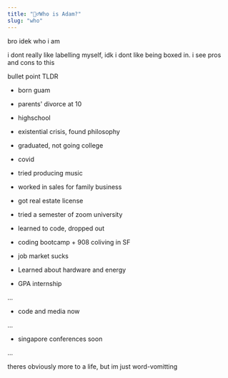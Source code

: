 ```yaml
---
title: "🤷‍♂️Who is Adam?"
slug: "who"
---
```


bro idek who i am

i dont really like labelling myself, idk i dont like being boxed in. i see pros and cons to this

bullet point TLDR


+ born guam

+ parents' divorce at 10

+ highschool

+ existential crisis, found philosophy

+ graduated, not going college

+ covid

+ tried producing music

+ worked in sales for family business

+ got real estate license

+ tried a semester of zoom university

+ learned to code, dropped out

+ coding bootcamp + 908 coliving in SF

+ job market sucks

+ Learned about hardware and energy

+ GPA internship

...

+ code and media now

...

+ singapore conferences soon

...

theres obviously more to a life, but im just word-vomitting
